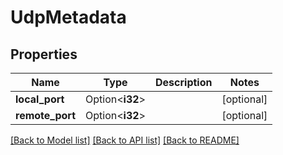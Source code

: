 # UdpMetadata

## Properties

Name | Type | Description | Notes
------------ | ------------- | ------------- | -------------
**local_port** | Option<**i32**> |  | [optional]
**remote_port** | Option<**i32**> |  | [optional]

[[Back to Model list]](../README.md#documentation-for-models) [[Back to API list]](../README.md#documentation-for-api-endpoints) [[Back to README]](../README.md)


